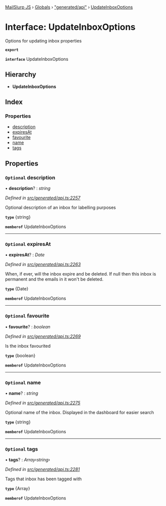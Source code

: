 [MailSlurp JS](../README.md) › [Globals](../globals.md) › ["generated/api"](../modules/_generated_api_.md) › [UpdateInboxOptions](_generated_api_.updateinboxoptions.md)

# Interface: UpdateInboxOptions

Options for updating inbox properties

**`export`** 

**`interface`** UpdateInboxOptions

## Hierarchy

* **UpdateInboxOptions**

## Index

### Properties

* [description](_generated_api_.updateinboxoptions.md#optional-description)
* [expiresAt](_generated_api_.updateinboxoptions.md#optional-expiresat)
* [favourite](_generated_api_.updateinboxoptions.md#optional-favourite)
* [name](_generated_api_.updateinboxoptions.md#optional-name)
* [tags](_generated_api_.updateinboxoptions.md#optional-tags)

## Properties

### `Optional` description

• **description**? : *string*

*Defined in [src/generated/api.ts:2257](https://github.com/mailslurp/mailslurp-client-ts-js/blob/26ccbd6/src/generated/api.ts#L2257)*

Optional description of an inbox for labelling purposes

**`type`** {string}

**`memberof`** UpdateInboxOptions

___

### `Optional` expiresAt

• **expiresAt**? : *Date*

*Defined in [src/generated/api.ts:2263](https://github.com/mailslurp/mailslurp-client-ts-js/blob/26ccbd6/src/generated/api.ts#L2263)*

When, if ever, will the inbox expire and be deleted. If null then this inbox is permanent and the emails in it won't be deleted.

**`type`** {Date}

**`memberof`** UpdateInboxOptions

___

### `Optional` favourite

• **favourite**? : *boolean*

*Defined in [src/generated/api.ts:2269](https://github.com/mailslurp/mailslurp-client-ts-js/blob/26ccbd6/src/generated/api.ts#L2269)*

Is the inbox favourited

**`type`** {boolean}

**`memberof`** UpdateInboxOptions

___

### `Optional` name

• **name**? : *string*

*Defined in [src/generated/api.ts:2275](https://github.com/mailslurp/mailslurp-client-ts-js/blob/26ccbd6/src/generated/api.ts#L2275)*

Optional name of the inbox. Displayed in the dashboard for easier search

**`type`** {string}

**`memberof`** UpdateInboxOptions

___

### `Optional` tags

• **tags**? : *Array‹string›*

*Defined in [src/generated/api.ts:2281](https://github.com/mailslurp/mailslurp-client-ts-js/blob/26ccbd6/src/generated/api.ts#L2281)*

Tags that inbox has been tagged with

**`type`** {Array<string>}

**`memberof`** UpdateInboxOptions
